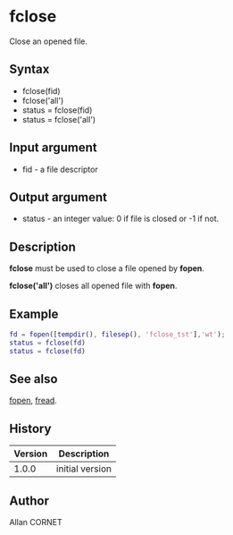 

# fclose

Close an opened file.

## Syntax

- fclose(fid)
- fclose('all')
- status = fclose(fid)
- status = fclose('all')

## Input argument

 - fid - a file descriptor

## Output argument

 - status - an integer value: 0 if file is closed or -1 if not.

## Description


  <p><b>fclose</b> must be used to close a file opened by <b>fopen</b>.</p>
  <p><b>fclose('all')</b> closes all opened file with <b>fopen</b>.</p>


## Example

```matlab
fd = fopen([tempdir(), filesep(), 'fclose_tst'],'wt');
status = fclose(fd)
status = fclose(fd)
```

## See also

[fopen](fopen.md), [fread](fread.md).
## History

|Version|Description|
|------|------|
|1.0.0|initial version|


## Author

Allan CORNET



